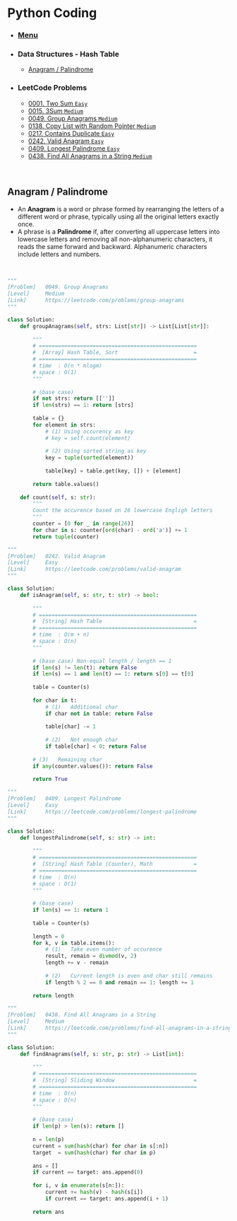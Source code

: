 # Python Coding

* ### [Menu](./README.md)
* ### Data Structures - Hash Table
    * [Anagram / Palindrome](#p1)
* ### LeetCode Problems
    * [0001. Two Sum ```Easy```](https://leetcode.com/problems/two-sum/)
    * [0015. 3Sum ```Medium```](https://leetcode.com/problems/3sum/)
    * [0049. Group Anagrams ```Medium```](https://leetcode.com/problems/group-anagrams/)
    * [0138. Copy List with Random Pointer ```Medium```](https://leetcode.com/problems/copy-list-with-random-pointer/)
    * [0217. Contains Duplicate ```Easy```](https://leetcode.com/problems/contains-duplicate/)
    * [0242. Valid Anagram ```Easy```](https://leetcode.com/problems/valid-anagram/)
    * [0409. Longest Palindrome ```Easy```](https://leetcode.com/problems/longest-palindrome/)
    * [0438. Find All Anagrams in a String ```Medium```](https://leetcode.com/problems/find-all-anagrams-in-a-string/)

<br />

## Anagram / Palindrome                     <a name="p1"></a>
* An **Anagram** is a word or phrase formed by rearranging the letters of a different word or phrase, typically using all the original letters exactly once.
* A phrase is a **Palindrome** if, after converting all uppercase letters into lowercase letters and removing all non-alphanumeric characters, it reads the same forward and backward. Alphanumeric characters include letters and numbers.

<br />

```python
"""
[Problem]   0049. Group Anagrams
[Level]     Medium
[Link]      https://leetcode.com/problems/group-anagrams
"""

class Solution:
    def groupAnagrams(self, strs: List[str]) -> List[List[str]]:
        
        """
        # ==================================================
        #  [Array] Hash Table, Sort                        =
        # ==================================================
        # time  : O(n * mlogm)
        # space : O(1)
        """
        
        # (base case)
        if not strs: return [['']]
        if len(strs) == 1: return [strs]
        
        table = {}
        for element in strs:
            # (1) Using occurency as key
            # key = self.count(element)
            
            # (2) Using sorted string as key
            key = tuple(sorted(element))
            
            table[key] = table.get(key, []) + [element]
            
        return table.values()
        
    def count(self, s: str):
        """
        Count the occurence based on 26 lowercase Engligh letters
        """
        counter = [0 for _ in range(26)]
        for char in s: counter[ord(char) - ord('a')] += 1
        return tuple(counter)
```

```python
"""
[Problem]   0242. Valid Anagram
[Level]     Easy
[Link]      https://leetcode.com/problems/valid-anagram
"""

class Solution:
    def isAnagram(self, s: str, t: str) -> bool:
        
        """
        # ==================================================
        #  [String] Hash Table                             =
        # ==================================================
        # time  : O(m + n)
        # space : O(n)
        """
        
        # (base case) Non-equal length / length == 1
        if len(s) != len(t): return False
        if len(s) == 1 and len(t) == 1: return s[0] == t[0]
        
        table = Counter(s)
        
        for char in t:
            # (1)   Additional char
            if char not in table: return False
            
            table[char] -= 1
            
            # (2)   Not enough char
            if table[char] < 0: return False
        
        # (3)   Remaining char
        if any(counter.values()): return False
        
        return True
```

```python
"""
[Problem]   0409. Longest Palindrome
[Level]     Easy
[Link]      https://leetcode.com/problems/longest-palindrome
"""

class Solution:
    def longestPalindrome(self, s: str) -> int:
        
        """
        # ==================================================
        #  [String] Hash Table (Counter), Math             =
        # ==================================================
        # time  : O(n)
        # space : O(1)
        """
        
        # (base case)
        if len(s) == 1: return 1
        
        table = Counter(s)
        
        length = 0
        for k, v in table.items():
            # (1)   Take even number of occurence
            result, remain = divmod(v, 2)
            length += v - remain
            
            # (2)   Current length is even and char still remains
            if length % 2 == 0 and remain == 1: length += 1
            
        return length
```

```python
"""
[Problem]   0438. Find All Anagrams in a String
[Level]     Medium
[Link]      https://leetcode.com/problems/find-all-anagrams-in-a-string
"""

class Solution:
    def findAnagrams(self, s: str, p: str) -> List[int]:
        
        """
        # ==================================================
        #  [String] Sliding Window                         =
        # ==================================================
        # time  : O(n)
        # space : O(n)
        """
        
        # (base case)
        if len(p) > len(s): return []
        
        n = len(p)
        current = sum(hash(char) for char in s[:n])
        target  = sum(hash(char) for char in p)
        
        ans = []
        if current == target: ans.append(0)
        
        for i, v in enumerate(s[n:]):
            current += hash(v) - hash(s[i])
            if current == target: ans.append(i + 1)
            
        return ans
```